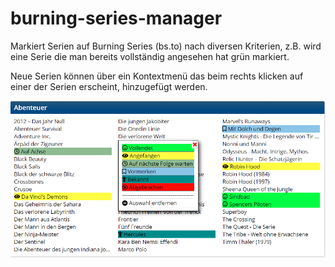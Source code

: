 # burning-series-manager
Markiert Serien auf Burning Series (bs.to) nach diversen Kriterien, z.B. wird eine Serie die man bereits vollständig angesehen hat grün markiert.

Neue Serien können über ein Kontextmenü das beim rechts klicken auf einer der Serien erscheint, hinzugefügt werden.

![alt text](https://raw.githubusercontent.com/Eddcapone/burning-series-manager/master/img/contextMenu.png)
